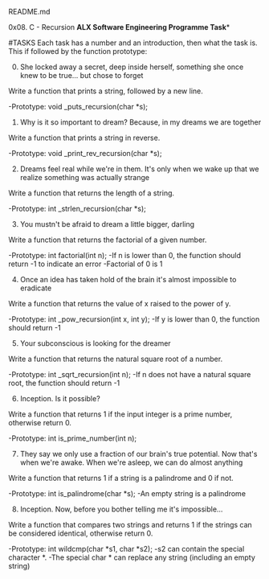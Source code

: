 README.md

0x08. C - Recursion
**ALX Software Engineering Programme Task***

#TASKS
Each task has a number and an introduction, then what the task is. This if followed by the function prototype:

0. She locked away a secret, deep inside herself, something she once knew to be true... but chose to forget

Write a function that prints a string, followed by a new line.

-Prototype: void _puts_recursion(char *s);

1. Why is it so important to dream? Because, in my dreams we are together

Write a function that prints a string in reverse.

-Prototype: void _print_rev_recursion(char *s);

2. Dreams feel real while we're in them. It's only when we wake up that we realize something was actually strange

Write a function that returns the length of a string.

-Prototype: int _strlen_recursion(char *s);

3. You mustn't be afraid to dream a little bigger, darling

Write a function that returns the factorial of a given number.

-Prototype: int factorial(int n);
-If n is lower than 0, the function should return -1 to indicate an error
-Factorial of 0 is 1

4. Once an idea has taken hold of the brain it's almost impossible to eradicate

Write a function that returns the value of x raised to the power of y.

-Prototype: int _pow_recursion(int x, int y);
-If y is lower than 0, the function should return -1

5. Your subconscious is looking for the dreamer

Write a function that returns the natural square root of a number.

-Prototype: int _sqrt_recursion(int n);
-If n does not have a natural square root, the function should return -1

6. Inception. Is it possible?

Write a function that returns 1 if the input integer is a prime number, otherwise return 0.

-Prototype: int is_prime_number(int n);

7. They say we only use a fraction of our brain's true potential. Now that's when we're awake. When we're asleep, we can do almost anything

Write a function that returns 1 if a string is a palindrome and 0 if not.

-Prototype: int is_palindrome(char *s);
-An empty string is a palindrome

8. Inception. Now, before you bother telling me it's impossible...

Write a function that compares two strings and returns 1 if the strings can be considered identical, otherwise return 0.

-Prototype: int wildcmp(char *s1, char *s2);
-s2 can contain the special character *.
-The special char * can replace any string (including an empty string)
